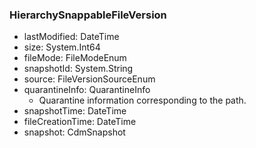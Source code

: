 ### HierarchySnappableFileVersion
- lastModified: DateTime
- size: System.Int64
- fileMode: FileModeEnum
- snapshotId: System.String
- source: FileVersionSourceEnum
- quarantineInfo: QuarantineInfo
  - Quarantine information corresponding to the path.
- snapshotTime: DateTime
- fileCreationTime: DateTime
- snapshot: CdmSnapshot
